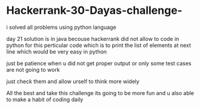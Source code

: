 # Hackerrank-30-Dayas-challenge-


i solved all problems using python language

day 21 solution is in java becouse 
hackerrank did not allow to code in python for this perticular code 
which is to print the list of elements at next line 
which would be very easy in python 

just be patience when u did not get proper output or only some test cases are not going to work 

just check them and allow urself to think more widely 

All the best and take this challenge 
its going to be more fun and u also able to make a habit of coding daily 
